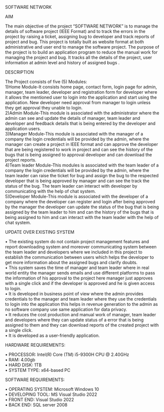 SOFTWARE NETWORK

AIM

The main objective of the project “SOFTWARE NETWORK” is to manage the details of software project (IEEE Format) and to track the errors in the project by raising a ticket, assigning bug to developer and track reports of project and bug. This project is totally built as website format at both administrative and user end to manage the software project. The purpose of the project is to build an application program to reduce the manual work for managing the project and bug. It tracks all the details of the project, user information at admin level and  history of assigned bugs .

DESCRIPTION

The Project consists of five (5) Modules:<BR>
1)Home Module-It consists home page, contact form, login page for admin, manager, team leader, developer and registration form for developer where it allows the mentioned user to login into the application and start using the application. New developer need approval from manager to login unless they get approval they unable to login.<BR>
2)Admin Module-This module is associated with the administrator where the admin can see and update the details of manager, team leader and developer and feedback details that is being entered by the developer and application users.<BR>
3)Manager Module-This module is associated with the manager of a company the login credentials will be provided by the admin, where the manager can create a project in IEEE format and can approve the developer that are being registered to work in project and can see the history of the bugs that is being assigned to approval developer and can download the project reports.<BR>
4)Team leader Module-This modules is associated with the team leader of a company the login credentials will be provided by the admin, where the team leader can raise the ticket for bug and assign the bug to the respected developer that is being approved by manager and can see the track the status of the bug. The team leader can interact with developer by communicating with the help of chat system.<BR>
5)Developer Module-This module is associated with the developer of a company where the developer can register and login after being approved by the manager the developer can update the status of the bug that is being assigned by the team leader to him and can the history of the bugs that is being assigned to him and can interact with the team leader with the help of chat system.<BR>

UPDATE OVER EXISTING SYSTEM

•	The existing system do not contain project management features and report downloading system and moreover communicating system between the team leader and developers where we included in this project to establish the communication between users which helps the developer to get more information about the assigned bugs and clarify doubts.<BR>
•	This system saves the time of manager and team leader where in real world entity the manager sends emails and use different platforms to pass the information of his approval to the project here manager just approves with a single click and if the developer is approved and he is given access to login.<BR>
•	It is developed in business point of view where the admin provides credentials to the manager and team leader where they use the credentials to login into the application this helps in revenue generation to the admin as no software company use same application for data privacy.<BR>
•	It reduces the cost production and manual work of manager, team leader and developers where they can update status of a error that is being assigned to them and they can download reports of the created project with a single click.<BR>
•	It is developed as a user-friendly application.<BR>

HARDWARE REQUIREMENTS:

•	PROCESSOR: Intel(R) Core (TM) i5-9300H CPU @ 2.40GHz<BR>
•	RAM: 4.00gb<BR>
•	HARD DISK: 1TB<BR>
•	SYSTEM TYPE: x64-based PC<BR>

SOFTWARE REQUIREMENTS:

•	OPERATING SYSTEM: Microsoft Windows 10<BR>
•	DEVELOPING TOOL: MS Visual Studio 2022<BR>
•	FRONT END: Visual Studio 2022<BR>
•	BACK END: SQL server 2008<BR>
 

